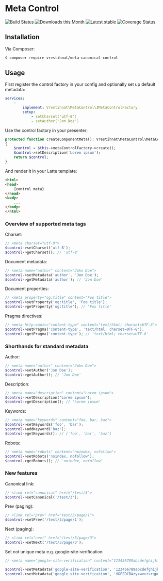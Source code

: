 Meta Control
============

[![Build Status](https://github.com/dek-cz/meta-canonical-control/workflows/CI/badge.svg)](https://github.com/dek-cz/meta-canonical-control/actions?query=workflow%3ACI+branch%3Amaster)
[![Downloads this Month](https://img.shields.io/packagist/dm/vrestihnat/meta-canonical-control.svg)](https://packagist.org/packages/vrestihnat/meta-canonical-control)
[![Latest stable](https://img.shields.io/packagist/v/vrestihnat/meta-canonical-control.svg)](https://packagist.org/packages/vrestihnat/meta-canonical-control)
[![Coverage Status](https://coveralls.io/repos/github/dek-cz/meta-canonical-control/badge.svg?branch=master)](https://coveralls.io/github/dek-cz/meta-canonical-control?branch=master)

Installation
------------

Via Composer:

```sh
$ composer require vrestihnat/meta-canonical-control
```


Usage
-----

First register the control factory in your config and optionally set up default metadata:
```yaml
services:
    -
        implement: Vrestihnat\MetaControl\IMetaControlFactory
        setup:
            - setCharset('utf-8')
            - setAuthor('Jon Doe')
```

Use the control factory in your presenter:
```php
protected function createComponentMeta(): Vrestihnat\MetaControl\MetaControl
{
    $control = $this->metaControlFactory->create();
    $control->setDescription('Lorem ipsum');
    return $control;
}
```

And render it in your Latte template:
```html
<html>
<head>
    {control meta}
</head>
<body>
    ...
</body>
</html>
```

### Overview of supported meta tags

Charset:
```php
// <meta charset="utf-8">
$control->setCharset('utf-8');
$control->getCharset(); // 'utf-8'
```

Document metadata:
```php
// <meta name="author" content="John Doe">
$control->setMetadata('author', 'Jon Doe');
$control->getMetadata('author'); // 'Jon Doe'
```

Document properties:
```php
// <meta property="og:title" content="Foo title">
$control->setProperty('og:title', 'Foo title');
$control->getProperty('og:title'); // 'Foo title'
```

Pragma directives:
```php
// <meta http-equiv="content-type" content="text/html; charset=UTF-8">
$control->setPragma('content-type', 'text/html; charset=UTF-8');
$control->getPragma('content-type'); // 'text/html; charset=UTF-8'
```

### Shorthands for standard metadata

Author:
```php
// <meta name="author" content="John Doe">
$control->setAuthor('Jon Doe');
$control->getAuthor(); // 'Jon Doe'
```

Description:
```php
// <meta name="description" content="Lorem ipsum">
$control->setDescription('Lorem ipsum');
$control->getDescription(); // 'Lorem ipsum'
```

Keywords:
```php
// <meta name="keywords" content="foo, bar, baz">
$control->setKeywords('foo', 'bar');
$control->addKeyword('baz');
$control->getKeywords(); // ['foo', 'bar', 'baz']
```

Robots:
```php
// <meta name="robots" content="noindex, nofollow">
$control->setRobots('noindex, nofollow');
$control->getRobots(); // 'noindex, nofollow'
```
### New features

Canonical link:
```php
// <link rel="canonical" href="/test/3">
$control->setCanonical('/test/3');
```
Prev (paging):
```php
// <link rel="prev" href="test/3/page/1">
$control->setPrev('/test/3/page/1');
```
Next (paging):
```php
// <link rel="next" href="/test/3/page/3">
$control->setNext('/test/3/page/3');
```
Set not unique meta e.g. google-site-verification
```php
// <meta name="google-site-verification" content="123456789abcdefghijklmnopqrstuvwxyzABCDEFGH">\n<meta name="google-site-verification" content="HGFEDCBAzyxwvutsrqponmlkjihgfedcba987654321">\n

$control->setMetadata('google-site-verification', '123456789abcdefghijklmnopqrstuvwxyzABCDEFGH');
$control->setMetadata('google-site-verification', 'HGFEDCBAzyxwvutsrqponmlkjihgfedcba987654321');
```
